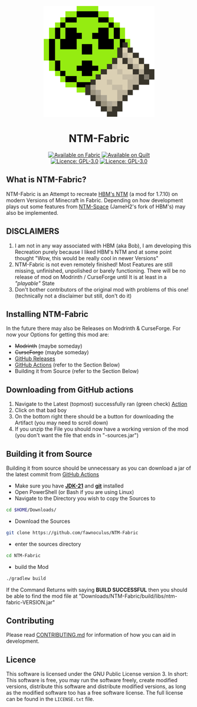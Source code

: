 
<div align="center">
  <img src="./.idea/icon.svg" alt="Logo" width="300">
  <h1>NTM-Fabric</h1>
  <a href="https://fabricmc.net/"><img src="https://cdn.jsdelivr.net/npm/@intergrav/devins-badges@3/assets/cozy/supported/fabric_64h.png" alt="Available on Fabric" width="200"></a>
  <a href="https://quiltmc.org/"><img src="https://cdn.jsdelivr.net/npm/@intergrav/devins-badges@3/assets/cozy/supported/quilt_64h.png" alt="Available on Quilt" width="200"></a>
  <br>
  <a href="https://github.com/fawnoculus/NTM-Fabric/blob/master/LICENSE.txt"><img src="https://img.shields.io/github/license/fawnoculus/NTM-Fabric?style=flat&color=900c3f" alt="Licence: GPL-3.0"></a>
  <a href="https://github.com/fawnoculus/NTM-Fabric/actions/workflows/build.yml"><img src="https://github.com/fawnoculus/NTM-Fabric/actions/workflows/build.yml/badge.svg" alt="Licence: GPL-3.0"></a>
</div>

## What is NTM-Fabric?
NTM-Fabric is an Attempt to recreate [HBM's NTM](https://github.com/HbmMods/Hbm-s-Nuclear-Tech-GIT) (a mod for 1.7.10) on modern Versions of Minecraft in Fabric.
Depending on how development plays out some features from [NTM-Space](https://github.com/JameH2/Hbm-s-Nuclear-Tech-GIT/tree/space-travel-twopointfive) (JameH2's fork of HBM's) may also be implemented.

## DISCLAIMERS
1. I am not in any way associated with HBM (aka Bob), I am developing this Recreation purely because I liked HBM's NTM and at some point thought "Wow, this would be really cool in newer Versions"
2. NTM-Fabric is not even remotely finished!
  Most Features are still missing, unfinished, unpolished or barely functioning.
  There will be no release of mod on Modrinth / CurseForge until It is at least in a *"playable"* State
3. Don't bother contributors of the original mod with problems of this one! (technically not a disclaimer but still, don't do it)

## Installing NTM-Fabric
In the future there may also be Releases on Modrinth & CurseForge.
For now your Options for getting this mod are:
- ~~Modrinth~~ (maybe someday)
- ~~CurseForge~~ (maybe someday)
- [GitHub Releases](https://github.com/fawnoculus/NTM-Fabric/releases/latest)
- [GitHub Actions](https://github.com/fawnoculus/NTM-Fabric/actions/workflows/build.yml) (refer to the Section Below)
- Building it from Source (refer to the Section Below)

## Downloading from GitHub actions
1. Navigate to the Latest (topmost) successfully ran (green check) [Action](https://github.com/fawnoculus/NTM-Fabric/actions/workflows/build.yml)
2. Click on that bad boy
3. On the bottom right there should be a button for downloading the Artifact (you may need to scroll down)
4. If you unzip the File you should now have a working version of the mod (you don't want the file that ends in "-sources.jar")

## Building it from Source
Building it from source should be unnecessary as you can download a jar of the latest commit from [GitHub Actions](https://github.com/fawnoculus/NTM-Fabric/actions/workflows/build.yml)
* Make sure you have [**JDK-21**](https://adoptium.net/temurin/releases/?variant=openjdk8&jvmVariant=hotspot&package=jdk&version=21) and [**git**](https://git-scm.com/downloads) installed
* Open PowerShell (or Bash if you are using Linux)
* Navigate to the Directory you wish to copy the Sources to
```bash
cd $HOME/Downloads/
```
* Download the Sources
```bash
git clone https://github.com/fawnoculus/NTM-Fabric
```
* enter the sources directory
```bash
cd NTM-Fabric
```
* build the Mod
```bash
./gradlew build
```
If the Command Returns with saying **BUILD SUCCESSFUL** then you should be able to find the mod file at "Downloads/NTM-Fabric/build/libs/ntm-fabric-VERSION.jar"

## Contributing
Please read [CONTRIBUTING.md](./docs/CONTRIBUTING.md) for information of how you can aid in development.

## Licence
This software is licensed under the GNU Public License version 3. In short: This software is free, you may run the software freely, create modified versions,
distribute this software and distribute modified versions, as long as the modified software too has a free software license. The full license can be found in the `LICENSE.txt` file.
